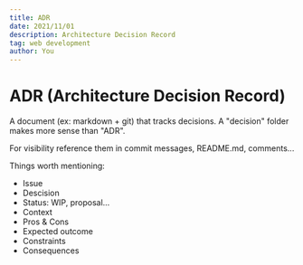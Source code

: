 ```yaml
---
title: ADR
date: 2021/11/01
description: Architecture Decision Record
tag: web development
author: You
---
```


# ADR (Architecture Decision Record)

A document (ex: markdown + git) that tracks decisions.
A "decision" folder makes more sense than "ADR".

For visibility reference them in commit messages, README.md, comments...

Things worth mentioning:

- Issue
- Descision
- Status: WIP, proposal...
- Context
- Pros & Cons
- Expected outcome
- Constraints
- Consequences
